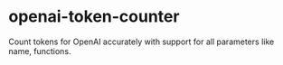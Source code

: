 # openai-token-counter
Count tokens for OpenAI accurately with support for all parameters like name, functions.
